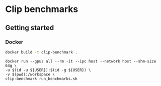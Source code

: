 # Clip benchmarks

## Getting started

### Docker

```bash
docker build -t clip-benchmark .
```

```
docker run --gpus all --rm -it --ipc host --network host --shm-size 64g \
-u $(id -u ${USER}):$(id -g ${USER}) \
-v $(pwd):/workspace \
clip-benchmark run_benchmarks.sh
```